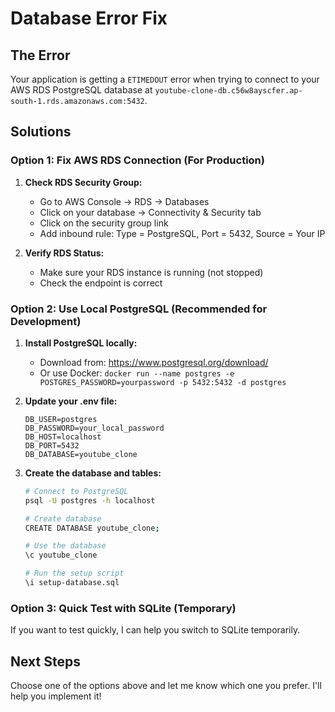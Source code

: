 # Database Error Fix

## The Error
Your application is getting a `ETIMEDOUT` error when trying to connect to your AWS RDS PostgreSQL database at `youtube-clone-db.c56w8ayscfer.ap-south-1.rds.amazonaws.com:5432`.

## Solutions

### Option 1: Fix AWS RDS Connection (For Production)

1. **Check RDS Security Group:**
   - Go to AWS Console → RDS → Databases
   - Click on your database → Connectivity & Security tab
   - Click on the security group link
   - Add inbound rule: Type = PostgreSQL, Port = 5432, Source = Your IP

2. **Verify RDS Status:**
   - Make sure your RDS instance is running (not stopped)
   - Check the endpoint is correct

### Option 2: Use Local PostgreSQL (Recommended for Development)

1. **Install PostgreSQL locally:**
   - Download from: https://www.postgresql.org/download/
   - Or use Docker: `docker run --name postgres -e POSTGRES_PASSWORD=yourpassword -p 5432:5432 -d postgres`

2. **Update your .env file:**
   ```
   DB_USER=postgres
   DB_PASSWORD=your_local_password
   DB_HOST=localhost
   DB_PORT=5432
   DB_DATABASE=youtube_clone
   ```

3. **Create the database and tables:**
   ```bash
   # Connect to PostgreSQL
   psql -U postgres -h localhost
   
   # Create database
   CREATE DATABASE youtube_clone;
   
   # Use the database
   \c youtube_clone
   
   # Run the setup script
   \i setup-database.sql
   ```

### Option 3: Quick Test with SQLite (Temporary)

If you want to test quickly, I can help you switch to SQLite temporarily.

## Next Steps

Choose one of the options above and let me know which one you prefer. I'll help you implement it!






